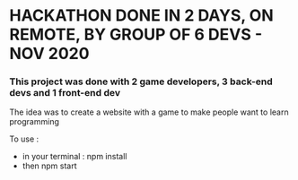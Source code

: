 <h1> HACKATHON DONE IN 2 DAYS, ON REMOTE, BY GROUP OF 6 DEVS - NOV 2020 </h1>
<h3> This project was done with 2 game developers, 3 back-end devs and 1 front-end dev </h3>
<p> The idea was to create a website with a game to make people want to learn programming </p>
<p> To use : </p>
<ul> 
    <li> in your terminal : npm install </li>
    <li> then npm start </li>
</ul>
